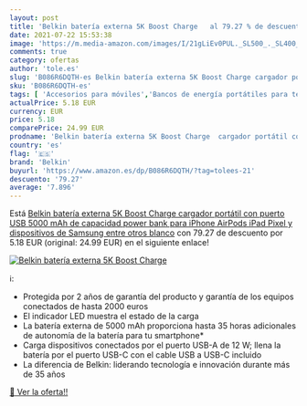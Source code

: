 ```yaml
---
layout: post
title: 'Belkin batería externa 5K Boost Charge   al 79.27 % de descuento'
date: 2021-07-22 15:53:38
image: 'https://m.media-amazon.com/images/I/21gLiEv0PUL._SL500_._SL400_.jpg'
comments: true
category: ofertas
author: 'tole.es'
slug: 'B086R6DQTH-es Belkin batería externa 5K Boost Charge cargador portátil...'
sku: 'B086R6DQTH-es'
tags: [ 'Accesorios para móviles','Bancos de energía portátiles para teléfonos móviles','Cargadores para móviles','Comunicación móvil y accesorios','Electrónica','belkin','ipad','iphone', ]
actualPrice: 5.18 EUR
currency: EUR
price: 5.18
comparePrice: 24.99 EUR
prodname: 'Belkin batería externa 5K Boost Charge  cargador portátil con puerto USB  5000 mAh de capacidad  power bank para iPhone  AirPods  iPad  Pixel y dispositivos de Samsung entre otros   blanco'
country: 'es'
flag: '🇪🇸'
brand: 'Belkin'
buyurl: 'https://www.amazon.es/dp/B086R6DQTH/?tag=tolees-21'
descuento: '79.27'
average: '7.896'
---
```


Está [Belkin batería externa 5K Boost Charge  cargador portátil con puerto USB  5000 mAh de capacidad  power bank para iPhone  AirPods  iPad  Pixel y dispositivos de Samsung entre otros   blanco](https://www.amazon.es/dp/B086R6DQTH/?tag=tolees-21) con 79.27 de descuento por 5.18 EUR (original: 24.99 EUR) en el siguiente enlace!

[![Belkin batería externa 5K Boost Charge  ](https://m.media-amazon.com/images/I/21gLiEv0PUL._SL500_._SL400_.jpg)](https://www.amazon.es/dp/B086R6DQTH/?tag=tolees-21)

ℹ️:

- Protegida por 2 años de garantía del producto y garantía de los equipos conectados de hasta 2000 euros
- El indicador LED muestra el estado de la carga
- La batería externa de 5000 mAh proporciona hasta 35 horas adicionales de autonomía de la batería para tu smartphone*
- Carga dispositivos conectados por el puerto USB-A de 12 W; llena la batería por el puerto USB-C con el cable USB a USB-C incluido
- La diferencia de Belkin: liderando tecnología e innovación durante más de 35 años

[🛒 Ver la oferta!!](https://www.amazon.es/dp/B086R6DQTH/?tag=tolees-21)
